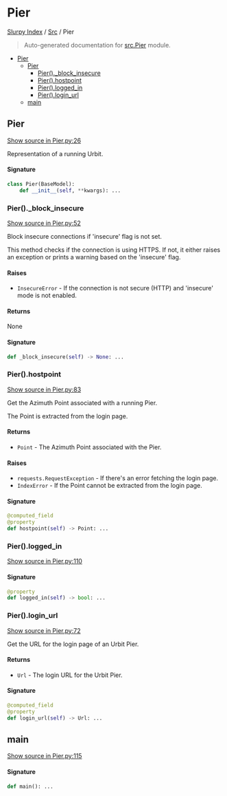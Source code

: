 # Pier

[Slurpy Index](../README.md#slurpy-index) / [Src](./index.md#src) / Pier

> Auto-generated documentation for [src.Pier](https://github.com/litmus-ritten/slurpy/blob/main/src/Pier.py) module.

- [Pier](#pier)
  - [Pier](#pier-1)
    - [Pier()._block_insecure](#pier()_block_insecure)
    - [Pier().hostpoint](#pier()hostpoint)
    - [Pier().logged_in](#pier()logged_in)
    - [Pier().login_url](#pier()login_url)
  - [main](#main)

## Pier

[Show source in Pier.py:26](https://github.com/litmus-ritten/slurpy/blob/main/src/Pier.py#L26)

Representation of a running Urbit.

#### Signature

```python
class Pier(BaseModel):
    def __init__(self, **kwargs): ...
```

### Pier()._block_insecure

[Show source in Pier.py:52](https://github.com/litmus-ritten/slurpy/blob/main/src/Pier.py#L52)

Block insecure connections if 'insecure' flag is not set.

This method checks if the connection is using HTTPS. If not, it either
raises an exception or prints a warning based on the 'insecure' flag.

#### Raises

- `InsecureError` - If the connection is not secure (HTTP) and 'insecure'
    mode is not enabled.

#### Returns

None

#### Signature

```python
def _block_insecure(self) -> None: ...
```

### Pier().hostpoint

[Show source in Pier.py:83](https://github.com/litmus-ritten/slurpy/blob/main/src/Pier.py#L83)

Get the Azimuth Point associated with a running Pier.

The Point is extracted from the login page.

#### Returns

- `Point` - The Azimuth Point associated with the Pier.

#### Raises

- `requests.RequestException` - If there's an error fetching the login page.
- `IndexError` - If the Point cannot be extracted from the login page.

#### Signature

```python
@computed_field
@property
def hostpoint(self) -> Point: ...
```

### Pier().logged_in

[Show source in Pier.py:110](https://github.com/litmus-ritten/slurpy/blob/main/src/Pier.py#L110)

#### Signature

```python
@property
def logged_in(self) -> bool: ...
```

### Pier().login_url

[Show source in Pier.py:72](https://github.com/litmus-ritten/slurpy/blob/main/src/Pier.py#L72)

Get the URL for the login page of an Urbit Pier.

#### Returns

- `Url` - The login URL for the Urbit Pier.

#### Signature

```python
@computed_field
@property
def login_url(self) -> Url: ...
```



## main

[Show source in Pier.py:115](https://github.com/litmus-ritten/slurpy/blob/main/src/Pier.py#L115)

#### Signature

```python
def main(): ...
```
